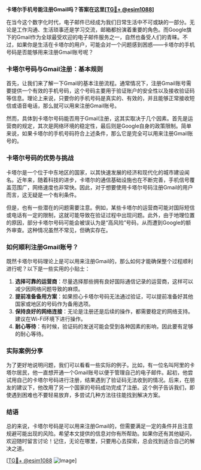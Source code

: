 **卡塔尔手机号能注册Gmail吗？答案在这里[[TG💪+ @esim1088](https://t.me/s/esim1088)]**

在当今这个数字化时代，电子邮件已经成为我们日常生活中不可或缺的一部分。无论是工作沟通、生活琐事还是学习交流，邮箱都扮演着重要的角色。而Google旗下的Gmail作为全球最受欢迎的电子邮件服务之一，自然也备受人们的青睐。不过，如果你是生活在卡塔尔的用户，可能会对一个问题感到困惑——卡塔尔的手机号码是否能够用来注册Gmail账号呢？

### 卡塔尔号码与Gmail注册：基本规则

首先，让我们来了解一下Gmail的基本注册流程。通常情况下，注册Gmail账号需要提供一个有效的手机号码，这个号码主要用于验证账户的安全性以及接收验证码等信息。理论上来说，只要你的手机号码是真实的、有效的，并且能够正常接收短信或语音电话，那么就可以用来注册Gmail账号。

然而，具体到卡塔尔号码能否用于Gmail注册，这其实取决于几个因素。首先是运营商的规定，其次是网络环境的稳定性，最后则是Google自身的政策限制。简单来说，如果卡塔尔的手机号码符合上述条件，那么它是完全可以用来注册Gmail账号的。

### 卡塔尔号码的优势与挑战

卡塔尔是一个位于中东地区的国家，以其快速发展的经济和现代化的城市建设闻名。近年来，随着科技的进步，卡塔尔的通信基础设施也在不断完善，手机信号覆盖范围广，网络速度也非常快。因此，对于想要使用卡塔尔号码注册Gmail的用户而言，这无疑是一个有利条件。

但是，也有一些潜在的问题需要注意。例如，某些卡塔尔的运营商可能对国际短信或电话有一定的限制，这就可能导致在验证过程中出现问题。此外，由于地理位置的原因，部分卡塔尔号码可能会被误认为是“高风险”号码，从而遭到Google的额外审查。这种情况虽然不常见，但确实存在。

### 如何顺利注册Gmail账号？

既然卡塔尔号码理论上是可以用来注册Gmail的，那么如何才能确保整个过程顺利进行呢？以下是一些实用的小贴士：

1. **选择可靠的运营商**：尽量选择那些拥有良好国际通信记录的运营商，这样可以减少因网络问题导致的麻烦。
2. **提前准备备用方案**：如果担心卡塔尔号码无法通过验证，可以提前准备好其他国家或地区的号码作为备用选项。
3. **保持良好的网络连接**：无论是注册还是后续的操作，都需要稳定的网络支持。建议在Wi-Fi环境下进行操作。
4. **耐心等待**：有时候，验证码的发送可能会受到各种因素的影响，因此要有足够的耐心等待。

### 实际案例分享

为了更好地说明问题，我们可以看看一些实际的例子。比如，有一位名叫阿里的卡塔尔居民，他一直想开通一个Gmail账号以便于管理自己的电子邮件。起初，他尝试用自己的卡塔尔号码进行注册，结果遇到了验证码无法收到的情况。后来，在朋友的建议下，他改用了另一个国家的号码成功完成了注册。这个例子告诉我们，即使遇到困难也不要轻易放弃，多尝试几种方法往往能找到解决方案。

### 结语

总的来说，卡塔尔号码是可以用来注册Gmail的，但需要满足一定的条件并且注意规避可能出现的风险。希望本文提供的信息对你有所帮助。如果你还有其他疑问，欢迎随时留言讨论！记住，无论在哪里，只要用心去探索，总会找到适合自己的解决之道。

[[TG💪+ @esim1088](https://t.me/s/esim1088) ![Image](https://i.postimg.cc/4NQfJmqS/Snipaste-2025-05-13-00-14-12.png)]